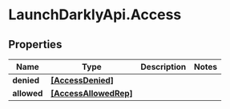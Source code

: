 # LaunchDarklyApi.Access

## Properties

Name | Type | Description | Notes
------------ | ------------- | ------------- | -------------
**denied** | [**[AccessDenied]**](AccessDenied.md) |  | 
**allowed** | [**[AccessAllowedRep]**](AccessAllowedRep.md) |  | 


